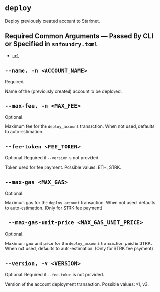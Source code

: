 # `deploy`
Deploy previously created account to Starknet.

## Required Common Arguments — Passed By CLI or Specified in `snfoundry.toml`

* [`url`](../common.md#--url--u-rpc_url)

## `--name, -n <ACCOUNT_NAME>`
Required.

Name of the (previously created) account to be deployed.

## `--max-fee, -m <MAX_FEE>`
Optional.

Maximum fee for the `deploy_account` transaction. When not used, defaults to auto-estimation.

## `--fee-token <FEE_TOKEN>`
Optional. Required if `--version` is not provided.

Token used for fee payment. Possible values: ETH, STRK.

## `--max-gas <MAX_GAS>`
Optional.

Maximum gas for the `deploy_account` transaction. When not used, defaults to auto-estimation. (Only for STRK fee payment)

## ` --max-gas-unit-price <MAX_GAS_UNIT_PRICE>`
Optional.

Maximum gas unit price for the `deploy_account` transaction paid in STRK. When not used, defaults to auto-estimation. (Only for STRK fee payment)

## `--version, -v <VERSION>`
Optional. Required if `--fee-token` is not provided.

Version of the account deployment transaction. Possible values: v1, v3.